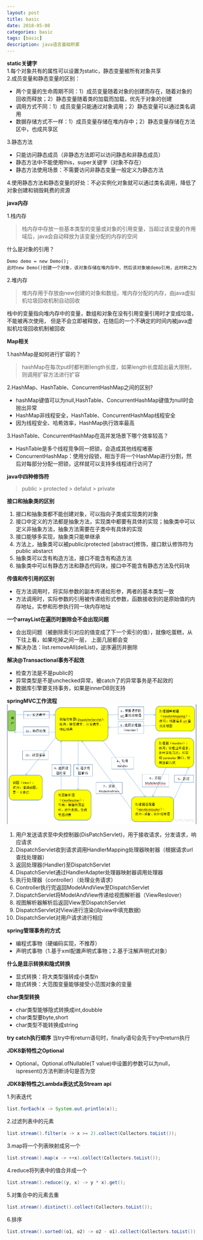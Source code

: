 ```yaml
---
layout: post
title: basic
date: 2018-05-08
categories: basic
tags: [basic]
description: java语言基础积累
---
```


**static关键字**<br/>
1.每个对象共有的属性可以设置为static，静态变量被所有对象共享<br/>
2.成员变量和静态变量的区别：
- 两个变量的生命周期不同：1）成员变量随着对象的创建而存在，随着对象的回收而释放；2）静态变量随着类的加载而加载，优先于对象的创建
- 调用方式不同：1）成员变量只能通过对象调用；2）静态变量可以通过类名调用
- 数据存储方式不一样：1）成员变量存储在堆内存中；2）静态变量存储在方法区中，也成共享区

3.静态方法<br/>
- 只能访问静态成员（非静态方法即可以访问静态和非静态成员）
- 静态方法中不能使用this，super关键字（对象不存在）
- 静态方法使用场景：不需要访问非静态变量一般定义为静态方法

4.使用静态方法和静态变量的好处：不必实例化对象就可以通过类名调用，降低了对象创建和销毁耗费的资源

**java内存**

1.栈内存
> 栈内存中存放一些基本类型的变量或对象的引用变量，当超过该变量的作用域后，java会自动释放为该变量分配的内存的空间

什么是对象的引用？
```html
Demo demo = new Demo();
此时new Demo()创建一个对象，该对象存储在堆内存中，然后该对象被demo引用，此时称之为对象的引用
```

2.堆内存
> 堆内存用于存放由new创建的对象和数组，堆内存分配的内存，由java虚拟机垃圾回收机制自动回收

栈中的变量指向堆内存中的变量，数组和对象在没有引用变量引用时才变成垃圾，不能被再次使用，
但是不会立即被释放，在随后的一个不确定的时间内被java虚拟机垃圾回收机制被回收

**Map相关**

1.hashMap是如何进行扩容的？<br/>
> hashMap在每次put时都判断length长度，如果length长度超出最大限制，则调用扩容方法进行扩容

2.HashMap、HashTable、ConcurrentHashMap之间的区别?<br/>
- hashMap键值可以为null,HashTable、ConcurrentHashMap键值为null时会抛出异常
- HashMap非线程安全，HashTable、ConcurrentHashMap线程安全
- 因为线程安全、哈希效率，HashMap执行效率最高

3.HashTable、ConcurrentHashMap在高并发场景下哪个效率较高？
- HashTable是多个线程竞争同一把锁，会造成其他线程堵塞
- ConcurrentHashMap：使用分段锁，相当于将一个HashMap进行分割，然后对每部分分配一把锁，这样就可以支持多线程进行访问了

**java中四种修饰符**
> public > protected > defalut > private

**接口和抽象类的区别**
1. 接口和抽象类都不能创建对象，可以指向子类或实现类的对象
2. 接口中定义的方法都是抽象方法，实现类中都要有具体的实现；抽象类中可以定义非抽象方法，抽象方法需要在子类中有具体的实现
3. 接口能够多实现，抽象类只能单继承
4. 方法上，抽象类可以被public/protected [abstract]修饰，接口默认修饰符为public abstarct
5. 抽象类可以含有构造方法，接口不能含有构造方法
6. 抽象类中可以有静态方法和静态代码块，接口中不能含有静态方法及代码块

**传值和传引用的区别**
- 在方法调用时，将实际参数的副本传递给形参，两者的基本类型一致
- 方法调用时，实际参数的引用被传递给形式参数，函数接收到的是原始值的内存地址，实参和形参执行同一块内存地址

**一个arrayList在遍历时删除会不会出现问题**
- 会出现问题（被删除索引对应的值变成了下一个索引的值），就像吃蛋糕，从下往上看，如果吃掉之间一层，
上面几层都会变
- 解决办法：list.removeAll(delList)，逆序遍历并删除

**解决@Transactional事务不起效**
- 检查方法是不是public的
- 异常类型是不是unchecked异常，被catch了的异常事务是不起效的
- 数据库引擎要支持事务，如果是innerDB则支持

**springMVC工作流程**
![](/images/springMVC.png)

1. 用户发送请求至中央控制器(DisPatchServlet)，用于接收请求，分发请求，响应请求
2. DispatchServlet收到请求调用HandlerMapping处理器映射器（根据请求url查找处理器）
3. 返回处理器(Handler)至DispatchServlet
4. DispatchServlet通过HandlerAdapter处理器映射器调用处理器
5. 执行处理器（controller）（处理业务请求）
6. Controller执行完返回ModelAndView至DispatchServlet
7. DispatchServlet将ModelAndView传递给视图解析器（ViewReslover）
8. 视图解析器解析后返回View至DispatchServlet
9. DispatchServlet对View进行渲染(向view中填充数据)
10. DispatchServlet对用户请求进行相应

**spring管理事务的方式**
- 编程式事物（硬编码实现，不推荐）
- 声明式事物（1.基于xml配置声明式事物；2.基于注解声明式对象）

**什么是显示转换和隐式转换**
- 显式转换：将大类型强转成小类型n
- 隐式转换：大范围变量能够接受小范围对象的变量

**char类型转换**
- char类型能够隐式转换成int,doubble
- char类型要byte,short
- char类型不能转换成string

**try catch执行顺序**
当try中有return语句时，finally语句会先于try中return执行

**JDK8新特性之Optional**
- Optional，Optional.ofNullable(T value)中设置的参数可以为null，ispresent()方法判断诗句是否为空

**JDK8新特性之Lambda表达式及Stream api**

1.列表迭代
```java
list.forEach(x -> System.out.println(x));
```
2.过滤列表中的元素
```java
list.stream().filter(x -> x >= 2).collect(Collectors.toList());
```
3.map将一个列表映射成另一个
```java
list.stream().map(x -> ++x).collect(Collectors.toList());
```
4.reduce将列表中的值合并成一个
```java
list.stream().reduce((y, x) -> y * x).get();
```
5.对集合中的元素去重
```java
list.stream().distinct().collect(Collectors.toList());
```
6.排序
```java
list.stream().sorted((o1, o2) -> o2 - o1).collect(Collectors.toList());
```






